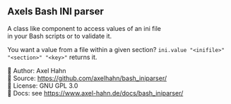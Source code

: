 <html>
<div class="hero">
  <h2>Axels Bash INI parser</h2>

  A class like component to access values of an ini file<br>
  in your Bash scripts or to validate it.

</div>
</html>

You want a value from a file within a given section?
`ini.value "<inifile>" "<section>" "<key>"` returns it.

👤 Author: Axel Hahn\
🧾 Source: <https://github.com/axelhahn/bash_iniparser/>\
📜 License: GNU GPL 3.0\
📗 Docs: see <https://www.axel-hahn.de/docs/bash_iniparser/>

